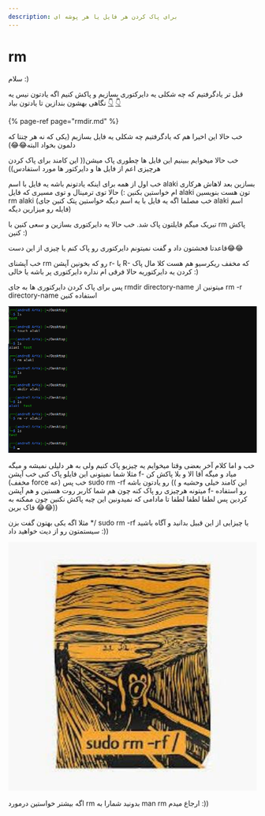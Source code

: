 ```yaml
---
description: برای پاک کردن هر فایل یا هر پوشه ای
---
```


# rm

سلام :\)

قبل تر یادگرفتیم که چه شکلی یه دایرکتوری بسازیم و پاکش کنیم اگه یادتون نیس یه نگاهی بهشون بندازین تا یادتون بیاد [👇](https://emojikeyboard.org/copy/Backhand_Index_Pointing_Down_Emoji_%F0%9F%91%87?utm_source=extlink) [👇](https://emojikeyboard.org/copy/Backhand_Index_Pointing_Down_Emoji_%F0%9F%91%87?utm_source=extlink)

{% page-ref page="rmdir.md" %}

خب حالا این اخیرا هم که یادگرفتیم چه شکلی یه فایل بسازیم \(یکی که نه هر چنتا که دلمون بخواد البته😂😂\)

خب حالا میخوایم ببینیم این فایل ها چطوری پاک میشن\(\( این کامند برای پاک کردن هرچیزی اعم از فایل ها و دایرکتور ها مورد استفادس\)\)

خب اول از همه برای اینکه یادتونم باشه یه فایل با اسم alaki بسازین بعد لاهاش هرکاری ام خواستین بکنین :\) حالا توی ترمینال و توی مسیری که فایل alaki تون هست بنویسین rm alaki \(خب مصلما اگه یه فایل با یه اسم دیگه خواستین پتک کنین جای alaki اسم فایله رو میزارین دیگه\)

تبریک میگم فایلتون پاک شد. خب حالا یه دایرکتوری بسازین و سعی کنین با rm پاکش کنین :\) 

قاعدتا فحشتون داد و گفت نمیتونم دایرکتوری رو پاک کنم یا چیزی از این دست😂😂

خب آپشنای rm رو که بخونین آپشن r- یا R- که مخفف ریکرسیو هم هست کلا مال پاک کردن یه دایرکتوریه حالا فرقی ام نداره دایرکتوری پر باشه یا خالی :\)

پس برای پاک کردن دایرکتوری ها به جای rmdir directory-name میتونین از rm -r directory-name استفاده کنین

![](.gitbook/assets/2.png)

خب و اما کلام آخر بعضی وقتا میخوایم یه چیزیو پاک کنیم ولی به هر دلیلی نمیشه و میگه مثلا شما نمیتونی این فایلو پاک کنی خب آپشن f- میاد و میگه آقا الا و بلا پاکش کن \(مخفف force عه\) خب پس sudo rm -rf رو یادتون باشه \(\( این کامند خیلی وحشیه و میتونه هرچیزی رو پاک کنه چون هم شما کاربر روت هستین و هم آپشن f-  رو استفاده کردین پس لطفا لطفا لطفا تا مادامی که نمیدونین این چیه پاکش نکنین چون ممکنه به فاک برین 😂😂\)\) 

مثلا اگه یکی بهتون گفت بزن \*/ sudo rm -rf یا چیزایی از این قبیل بدانید و آگاه باشید سیستمتون رو از دیت خواهید داد :\)\)

![:\)\)  &#x627;&#x6CC;&#x646; &#x639;&#x6A9;&#x633;&#x645; &#x6CC;&#x627;&#x62F;&#x62A;&#x648;&#x646; &#x628;&#x627;&#x634;&#x647; &#x62F;&#x6CC;&#x6AF;&#x647; ](.gitbook/assets/t4yc_photo_2021-02-19_00-28-37.jpg)

اگه بیشتر خواستین درمورد rm بدونید شمارا به man rm ارجاع میدم :\)\)

